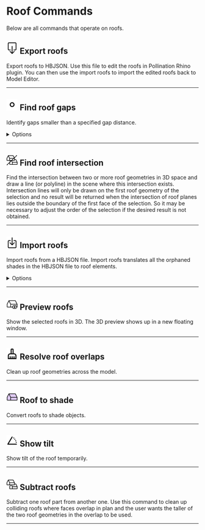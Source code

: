 # Roof Commands

Below are all commands that operate on roofs.

## <img src="images/export-roofs.svg" width="30" height="30"> Export roofs

Export roofs to HBJSON. Use this file to edit the roofs in Pollination Rhino plugin. You can then use the import roofs to import the edited roofs back to Model Editor.

---

## <img src="images/find-adjacency-gaps.svg" width="30" height="30"> Find roof gaps

Identify gaps smaller than a specified gap distance.

<details>

<summary>Options</summary>

**Gap Distance**

  The maximum distance between two roofs that is considered an unwanted adjacency gap. Differences between roofs that are higher than this distance are considered meaningful separations between roofs that should be preserved. Typical recommended values might be around 15 cm or 6''.

</details>

---

## <img src="images/int-roof.svg" width="30" height="30"> Find roof intersection

Find the intersection between two or more roof geometries in 3D space and draw a line (or polyline) in the scene where this intersection exists. Intersection lines will only be drawn on the first roof geometry of the selection and no result will be returned when the intersection of roof planes lies outside the boundary of the first face of the selection. So it may be necessary to adjust the order of the selection if the desired result is not obtained.

---

## <img src="images/import-roofs.svg" width="30" height="30"> Import roofs

Import roofs from a HBJSON file. Import roofs translates all the orphaned shades in the HBJSON file to roof elements.

<details>

<summary>Options</summary>

**Replace Current Roofs**

  Select to have all of the roofs currently within the model replaced by the new roof geometries in the imported HBJSON file. If deselected, the roofs will simply be added to the current roof geometries in the model.

</details>

---

## <img src="images/prev-roof.svg" width="30" height="30"> Preview roofs

Show the selected roofs in 3D. The 3D preview shows up in a new floating window.

---

## <img src="images/resolve-roof-overlaps.svg" width="30" height="30"> Resolve roof overlaps

Clean up roof geometries across the model.

---

## <img src="images/shade-roof.svg" width="30" height="30"> Roof to shade

Convert roofs to shade objects.

---

## <img src="images/show-tilt.svg" width="30" height="30"> Show tilt

Show tilt of the roof temporarily.

---

## <img src="images/diff-roof.svg" width="30" height="30"> Subtract roofs

Subtract one roof part from another one. Use this command to clean up colliding roofs where faces overlap in plan and the user wants the taller of the two roof geometries in the overlap to be used.

---